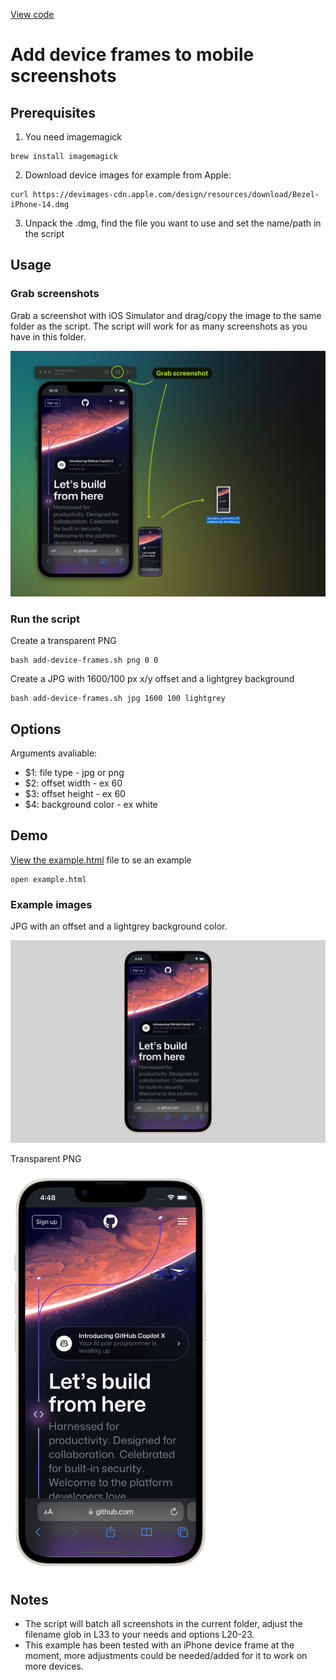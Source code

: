 [View code](https://github.com/urre/add-device-frames)

# Add device frames to mobile screenshots

## Prerequisites

1. You need imagemagick

```shell
brew install imagemagick
```

2. Download device images for example from Apple:

```shell
curl https://devimages-cdn.apple.com/design/resources/download/Bezel-iPhone-14.dmg
```
3. Unpack the .dmg, find the file you want to use and set the name/path in the script

## Usage

### Grab screenshots

Grab a screenshot with iOS Simulator and drag/copy the image to the same folder as the script.
The script will work for as many screenshots as you have in this folder.

![Grab a screenshot with iOS Simulator](readme-example.jpg)


### Run the script

Create a transparent PNG

```shell
bash add-device-frames.sh png 0 0
```
Create a JPG with 1600/100 px x/y offset and a lightgrey background

```shell
bash add-device-frames.sh jpg 1600 100 lightgrey
```

## Options

Arguments avaliable:

- $1: file type - jpg or png
- $2: offset width - ex 60
- $3: offset height - ex 60
- $4: background color - ex white


## Demo

[View the example.html](example.html) file to se an example

```shell
open example.html
```

### Example images

JPG with an offset and a lightgrey background color.

<img src="screenshot-1.jpg">

Transparent PNG

<img src="screenshot-1.png" width="320">

## Notes
- The script will batch all screenshots in the current folder, adjust the filename glob in L33 to your needs and options L20-23.
- This example has been tested with an iPhone device frame at the moment, more adjustments could be needed/added for it to work on more devices.
